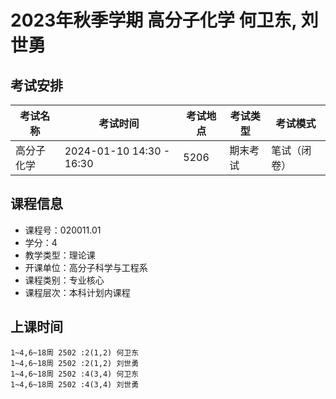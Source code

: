 # 2023年秋季学期 高分子化学 何卫东, 刘世勇




## 考试安排

| 考试名称 | 考试时间 | 考试地点 | 考试类型 | 考试模式 |
| -------- | -------- | -------- | -------- | -------- |
| 高分子化学 | 2024-01-10 14:30 - 16:30 | 5206 | 期末考试 | 笔试（闭卷） |





## 课程信息

- 课程号：020011.01
- 学分：4
- 教学类型：理论课
- 开课单位：高分子科学与工程系
- 课程类别：专业核心
- 课程层次：本科计划内课程

## 上课时间

```
1~4,6~18周 2502 :2(1,2) 何卫东
1~4,6~18周 2502 :2(1,2) 刘世勇
1~4,6~18周 2502 :4(3,4) 何卫东
1~4,6~18周 2502 :4(3,4) 刘世勇
```

